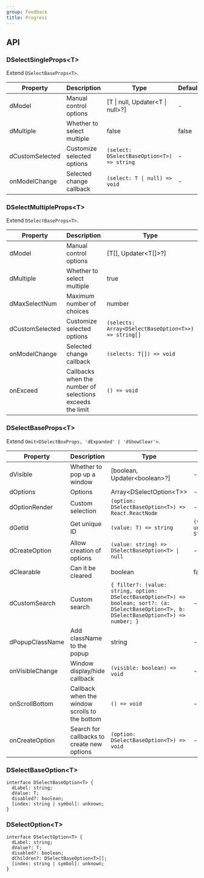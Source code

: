 ```yaml
---
group: Feedback
title: Progress
---
```


## API

### DSelectSingleProps\<T\>

Extend `DSelectBaseProps<T>`.

<!-- prettier-ignore-start -->
| Property | Description | Type | Default | 
| --- | --- | --- | --- | 
| dModel | Manual control options | [T \| null, Updater\<T \| null\>?] | - |
| dMultiple | Whether to select multiple | false | false |
| dCustomSelected | Customize selected options | `(select: DSelectBaseOption<T>) => string`  | - |
| onModelChange | Selected change callback | `(select: T \| null) => void` | - |
<!-- prettier-ignore-end -->

### DSelectMultipleProps\<T\>

Extend `DSelectBaseProps<T>`.

<!-- prettier-ignore-start -->
| Property | Description | Type | Default | 
| --- | --- | --- | --- | 
| dModel | Manual control options | [T[], Updater\<T[]\>?] | - |
| dMultiple | Whether to select multiple | true | false |
| dMaxSelectNum | Maximum number of choices | number | - |
| dCustomSelected | Customize selected options | `(selects: Array<DSelectBaseOption<T>>) => string[]`  | - |
| onModelChange | Selected change callback | `(selects: T[]) => void` | - |
| onExceed | Callbacks when the number of selections exceeds the limit | `() => void` | - |
<!-- prettier-ignore-end -->

### DSelectBaseProps\<T\>

Extend `Omit<DSelectBoxProps, 'dExpanded' | 'dShowClear'>`.

<!-- prettier-ignore-start -->
| Property | Description | Type | Default | 
| --- | --- | --- | --- | 
| dVisible | Whether to pop up a window | [boolean, Updater\<boolean\>?] | - |
| dOptions | Options | Array\<DSelectOption\<T\>\> | - |
| dOptionRender | Custom selection | `(option: DSelectBaseOption<T>) => React.ReactNode` | - |
| dGetId | Get unique ID | `(value: T) => string` | `(value: unknown) => String(value)` |
| dCreateOption | Allow creation of options | `(value: string) => DSelectBaseOption<T> \| null` | - |
| dClearable | Can it be cleared | boolean | false |
| dCustomSearch | Custom search | `{ filter?: (value: string, option: DSelectBaseOption<T>) => boolean; sort?: (a: DSelectBaseOption<T>, b: DSelectBaseOption<T>) => number; }` | - |
| dPopupClassName | Add className to the popup | string | - |
| onVisibleChange | Window display/hide callback | `(visible: boolean) => void` | - |
| onScrollBottom | Callback when the window scrolls to the bottom | `() => void` | - |
| onCreateOption | Search for callbacks to create new options | `(option: DSelectBaseOption<T>) => void` | - |
<!-- prettier-ignore-end -->

### DSelectBaseOption\<T\>

```tsx
interface DSelectBaseOption<T> {
  dLabel: string;
  dValue: T;
  disabled?: boolean;
  [index: string | symbol]: unknown;
}
```

### DSelectOption\<T\>

```tsx
interface DSelectOption<T> {
  dLabel: string;
  dValue?: T;
  disabled?: boolean;
  dChildren?: DSelectBaseOption<T>[];
  [index: string | symbol]: unknown;
}
```
